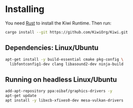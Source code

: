 # Installing

You need [Rust](https://www.rust-lang.org/) to install the Kiwi Runtime. Then run:

```sh
cargo install --git https://github.com/KiwiOrg/Kiwi.git
```

## Dependencies: Linux/Ubuntu

```sh
apt-get install -y build-essential cmake pkg-config \
  libfontconfig1-dev clang libasound2-dev ninja-build
```

## Running on headless Linux/Ubuntu

```sh
add-apt-repository ppa:oibaf/graphics-drivers -y
apt-get update
apt install -y libxcb-xfixes0-dev mesa-vulkan-drivers
```

